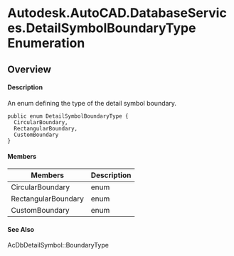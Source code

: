# Autodesk.AutoCAD.DatabaseServices.DetailSymbolBoundaryType Enumeration

## Overview

#### Description
An enum defining the type of the detail symbol boundary.
```text
public enum DetailSymbolBoundaryType {
  CircularBoundary,
  RectangularBoundary,
  CustomBoundary
}
```

#### Members

| Members | Description |
| --- | --- |
| CircularBoundary | enum |
| RectangularBoundary | enum |
| CustomBoundary | enum |

#### See Also
AcDbDetailSymbol::BoundaryType